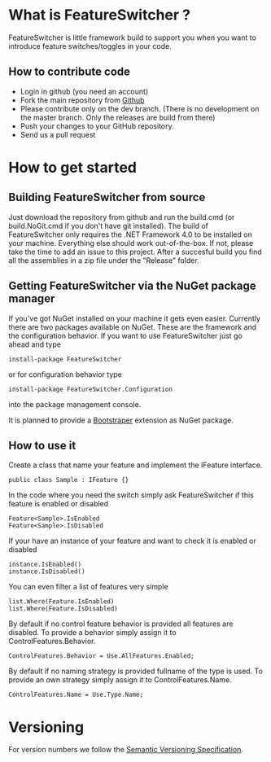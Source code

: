 # What is FeatureSwitcher ?

FeatureSwitcher is little framework build to support you when you want to introduce feature switches/toggles in your code.

## How to contribute code

* Login in github (you need an account)
* Fork the main repository from [Github](https://github.com/mexx/FeatureSwitcher)
* Please contribute only on the dev branch. (There is no development on the master branch. Only the releases are build from there)
* Push your changes to your GitHub repository.
* Send us a pull request

# How to get started

## Building FeatureSwitcher from source

Just download the repository from github and run the build.cmd (or build.NoGit.cmd if you don't have git installed). The build of FeatureSwitcher only requires the .NET Framework 4.0 to be installed on your machine. Everything else should work out-of-the-box. If not, please take the time to add an issue to this project. After a succesful build you find all the assemblies in a zip file under the "Release" folder.

## Getting FeatureSwitcher via the NuGet package manager

If you've got NuGet installed on your machine it gets even easier. Currently there are two packages available on NuGet. These are the framework and the configuration behavior. If you want to use FeatureSwitcher just go ahead and type

    install-package FeatureSwitcher

or for configuration behavior type

    install-package FeatureSwitcher.Configuration
	
into the package management console.

It is planned to provide a [Bootstraper](http://bootstrapper.codeplex.com/) extension as NuGet package.

## How to use it

Create a class that name your feature and implement the IFeature interface.

	public class Sample : IFeature {}
	
In the code where you need the switch simply ask FeatureSwitcher if this feature is enabled or disabled

	Feature<Sample>.IsEnabled
	Feature<Sample>.IsDisabled

If your have an instance of your feature and want to check it is enabled or disabled

	instance.IsEnabled()
	instance.IsDisabled()

You can even filter a list of features very simple

	list.Where(Feature.IsEnabled)
	list.Where(Feature.IsDisabled)
	
By default if no control feature behavior is provided all features are disabled. To provide a behavior simply assign it to ControlFeatures.Behavior.

	ControlFeatures.Behavior = Use.AllFeatures.Enabled;

By default if no naming strategy is provided fullname of the type is used. To provide an own strategy simply assign it to ControlFeatures.Name.

	ControlFeatures.Name = Use.Type.Name;

# Versioning

For version numbers we follow the [Semantic Versioning Specification](http://semver.org/).
